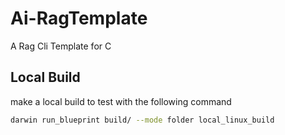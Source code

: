 # Ai-RagTemplate
A Rag Cli Template for C

## Local Build
make a local build to test with the following command
```bash
darwin run_blueprint build/ --mode folder local_linux_build
```

